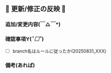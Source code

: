 ## 🌸 更新/修正の反映 🌸

### 追加/変更内容(￣△￣*)



### 確認事項Y(*ﾟ□ﾟ*)

- [ ] branch名はルールに従ったか(20250831_XXX)


### 備考(あれば)